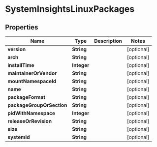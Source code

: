 

# SystemInsightsLinuxPackages


## Properties

| Name | Type | Description | Notes |
|------------ | ------------- | ------------- | -------------|
|**version** | **String** |  |  [optional] |
|**arch** | **String** |  |  [optional] |
|**installTime** | **Integer** |  |  [optional] |
|**maintainerOrVendor** | **String** |  |  [optional] |
|**mountNamespaceId** | **String** |  |  [optional] |
|**name** | **String** |  |  [optional] |
|**packageFormat** | **String** |  |  [optional] |
|**packageGroupOrSection** | **String** |  |  [optional] |
|**pidWithNamespace** | **Integer** |  |  [optional] |
|**releaseOrRevision** | **String** |  |  [optional] |
|**size** | **String** |  |  [optional] |
|**systemId** | **String** |  |  [optional] |



